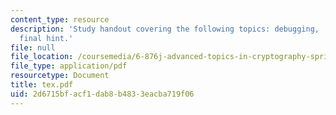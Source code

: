 ```yaml
---
content_type: resource
description: 'Study handout covering the following topics: debugging, .dvi, and one
  final hint.'
file: null
file_location: /coursemedia/6-876j-advanced-topics-in-cryptography-spring-2003/2d6715bfacf1dab8b4833eacba719f06_tex.pdf
file_type: application/pdf
resourcetype: Document
title: tex.pdf
uid: 2d6715bf-acf1-dab8-b483-3eacba719f06
---
```

